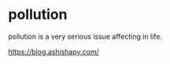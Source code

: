 

<head>
<title>saurabh</title>
</head>
<body>

<h1>pollution</h1>
<p>pollution is a very serious issue affecting in life.</p>


https://blog.ashishapy.com/
